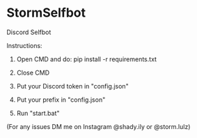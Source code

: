 # StormSelfbot
Discord Selfbot



Instructions:


1. Open CMD and do: pip install -r requirements.txt

2. Close CMD

3. Put your Discord token in "config.json"

4. Put your prefix in "config.json"

5. Run "start.bat"

(For any issues DM me on Instagram @shady.ily or @storm.lulz)
